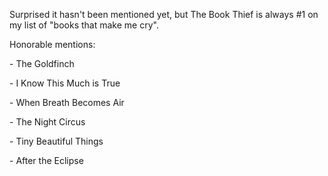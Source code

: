  Surprised it hasn't been mentioned yet, but The Book Thief is always #1 on my list of "books that make me cry".

Honorable mentions:

 \- The Goldfinch

\- I Know This Much is True

\- When Breath Becomes Air

\- The Night Circus

\- Tiny Beautiful Things

\- After the Eclipse 